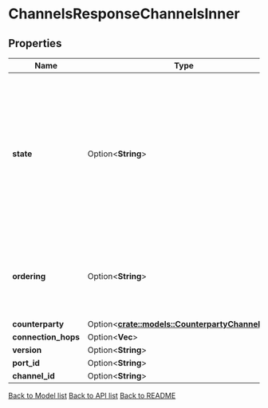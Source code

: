 # ChannelsResponseChannelsInner

## Properties

| Name                | Type                                                                             | Description                                                                                                                                                                                                                                                                                                                                                                                                                                                                                                                      | Notes                                           |
| ------------------- | -------------------------------------------------------------------------------- | -------------------------------------------------------------------------------------------------------------------------------------------------------------------------------------------------------------------------------------------------------------------------------------------------------------------------------------------------------------------------------------------------------------------------------------------------------------------------------------------------------------------------------- | ----------------------------------------------- |
| **state**           | Option<**String**>                                                               | State defines if a channel is in one of the following states: CLOSED, INIT, TRYOPEN, OPEN or UNINITIALIZED. - STATE_UNINITIALIZED_UNSPECIFIED: Default State - STATE_INIT: A channel has just started the opening handshake. - STATE_TRYOPEN: A channel has acknowledged the handshake step on the counterparty chain. - STATE_OPEN: A channel has completed the handshake. Open channels are ready to send and receive packets. - STATE_CLOSED: A channel has been closed and can no longer be used to send or receive packets. | [optional][default to UninitializedUnspecified] |
| **ordering**        | Option<**String**>                                                               | - ORDER_NONE_UNSPECIFIED: zero-value for channel ordering - ORDER_UNORDERED: packets can be delivered in any order, which may differ from the order in which they were sent. - ORDER_ORDERED: packets are delivered exactly in the order which they were sent                                                                                                                                                                                                                                                                    | [optional][default to NoneUnspecified]          |
| **counterparty**    | Option<[**crate::models::CounterpartyChannelEnd**](counterparty_channel_end.md)> |                                                                                                                                                                                                                                                                                                                                                                                                                                                                                                                                  | [optional]                                      |
| **connection_hops** | Option<**Vec<String>**>                                                          |                                                                                                                                                                                                                                                                                                                                                                                                                                                                                                                                  | [optional]                                      |
| **version**         | Option<**String**>                                                               |                                                                                                                                                                                                                                                                                                                                                                                                                                                                                                                                  | [optional]                                      |
| **port_id**         | Option<**String**>                                                               |                                                                                                                                                                                                                                                                                                                                                                                                                                                                                                                                  | [optional]                                      |
| **channel_id**      | Option<**String**>                                                               |                                                                                                                                                                                                                                                                                                                                                                                                                                                                                                                                  | [optional]                                      |

[Back to Model list](../README.md#documentation-for-models) [Back to API list](../README.md#documentation-for-api-endpoints) [Back to README](../README.md)
